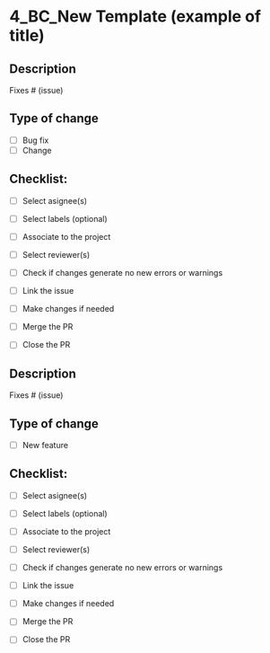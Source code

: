 # 4_BC_New Template (example of title)
<!--- For the title and name of the PR use the following structure: #issue_TypeIssue_BriefDescription
#issue is the one linked to the PR
TypeIssue is BC for Bug Fix or change, NF for New Feature or TE for Testing -->




<!--- IF the PR is for Bug Fix or change use the following. -->

## Description
<!---Please describe the problem, root cause and the solution provided. 
Include a summary of the change(s) and which issue is fixed or closed (optional).-->

Fixes # (issue) 

## Type of change
<!---Please select the best option (and delete the other option).-->

- [ ] Bug fix 
- [ ] Change 

## Checklist:

- [ ] Select asignee(s)
- [ ] Select labels (optional)
- [ ] Associate to the project
- [ ] Select reviewer(s)
- [ ] Check if changes generate no new errors or warnings
- [ ] Link the issue
- [ ] Make changes if needed
- [ ] Merge the PR
- [ ] Close the PR





<!--- IF the PR is for New Feature use the following. -->

## Description
<!---Please describe the new feature.
Include a summary of the change(s) you're making.-->

Fixes # (issue) 

## Type of change

- [ ] New feature 

## Checklist:

- [ ] Select asignee(s)
- [ ] Select labels (optional)
- [ ] Associate to the project
- [ ] Select reviewer(s)
- [ ] Check if changes generate no new errors or warnings
- [ ] Link the issue
- [ ] Make changes if needed
- [ ] Merge the PR
- [ ] Close the PR

